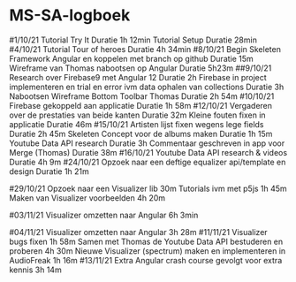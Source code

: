 # MS-SA-logboek
#1/10/21
Tutorial Try It
	Duratie 1h 12min
Tutorial Setup
	Duratie 28min
#4/10/21
Tutorial Tour of heroes
	Duratie 4h 34min
#8/10/21
Begin Skeleten Framework Angular en koppelen met branch op github
	Duratie 15m
Wireframe van Thomas nabootsen op Angular
	Duratie 5h23m
##9/10/21
Research over Firebase9 met Angular 12
	Duratie 2h
Firebase in project implementeren en trial en error ivm data ophalen van collections
	Duratie 3h
Nabootsen Wireframe Bottom Toolbar Thomas
	Duratie 2h 54m
#10/10/21
Firebase gekoppeld aan applicatie
	Duratie 1h 58m
#12/10/21
Vergaderen over de prestaties van beide kanten
	Duratie 32m
Kleine fouten fixen in applicatie
	Duratie 46m
#15/10/21
Artisten lijst fixen wegens lege fields
	Duratie 2h 45m
Skeleten Concept voor de albums maken
	Duratie 1h 15m
Youtube Data API research
	Duratie 3h
Commentaar geschreven in app voor Merge (Thomas)
	Duratie 38m
#16/10/21
Youtube Data API research & videos
	Duratie 4h 9m
#24/10/21
Opzoek naar een deftige equalizer api/template en design
	Duratie 1h 21m

#29/10/21
Opzoek naar een Visualizer lib
	30m
Tutorials ivm met p5js
	1h 45m
Maken van Visualizer voorbeelden
	4h 20m

#03/11/21
Visualizer omzetten naar Angular
	6h 3min

#04/11/21
Visualizer omzetten naar Angular
	3h 28m
#11/11/21
Visualizer bugs fixen
	1h 58m
Samen met Thomas de Youtube Data API bestuderen en proberen
	4h 30m
Nieuwe Visualizer (spectrum) maken en implementeren in AudioFreak
	1h 16m
#13/11/21
Extra Angular crash course gevolgt voor extra kennis
	3h 14m